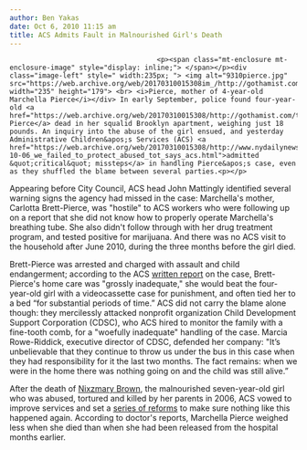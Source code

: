 ```yaml
---
author: Ben Yakas
date: Oct 6, 2010 11:15 am
title: ACS Admits Fault in Malnourished Girl's Death
---
```


	
										<p><span class="mt-enclosure mt-enclosure-image" style="display: inline;"> </span></p><div class="image-left" style=" width:235px; "> <img alt="9310pierce.jpg" src="https://web.archive.org/web/20170310015308im_/http://gothamist.com/attachments/byakas/9310pierce.jpg" width="235" height="179"> <br> <i>Pierce, mother of 4-year-old Marchella Pierce</i></div> In early September, police found four-year-old <a href="https://web.archive.org/web/20170310015308/http://gothamist.com/tags/marchellapierce">Marchella Pierce</a> dead in her squalid Brooklyn apartment, weighing just 18 pounds. An inquiry into the abuse of the girl ensued, and yesterday Administrative Children&apos;s Services (ACS) <a href="https://web.archive.org/web/20170310015308/http://www.nydailynews.com/ny_local/2010/10/06/2010-10-06_we_failed_to_protect_abused_tot_says_acs.html">admitted &quot;critical&quot; missteps</a> in handling Pierce&apos;s case, even as they shuffled the blame between several parties.<p></p>

<p>Appearing before City Council, ACS head John Mattingly identified several warning signs the agency had missed in the case: Marchella&apos;s mother, Carlotta Brett-Pierce, was &quot;hostile&quot; to ACS workers who were following up on a report that she did not know how to properly operate Marchella&apos;s breathing tube. She also didn&apos;t follow through with her drug treatment program, and tested positive for marijuana. And there was no ACS visit to the household after June 2010, during the three months before the girl died.  </p>

<p>Brett-Pierce was arrested and charged with assault and child endangerment; according to the ACS <a href="https://web.archive.org/web/20170310015308/http://www.nytimes.com/2010/10/06/nyregion/06acs.html?pagewanted=1">written report</a> on the case, Brett-Pierce&apos;s home care was &quot;grossly inadequate,&quot; she would beat the four-year-old girl with a videocassette case for punishment, and often tied her to a bed &#x201C;for substantial periods of time.&#x201D; ACS did not carry the blame alone though: they mercilessly attacked nonprofit organization Child Development Support Corporation (CDSC), who ACS hired to monitor the family with a fine-tooth comb, for a &quot;woefully inadequate&quot; handling of the case. Marcia Rowe-Riddick, executive director of CDSC, defended her company: &quot;It&#x2019;s unbelievable that they continue to throw us under the bus in this case when they had responsibility for it the last two months. The fact remains: when we were in the home there was nothing going on and the child was still alive.&#x201D;</p>

<p>After the death of <a href="https://web.archive.org/web/20170310015308/http://gothamist.com/tags/nixzmarybrown">Nixzmary Brown</a>, the malnourished seven-year-old girl who was abused, tortured and killed by her parents in 2006, ACS vowed to improve services and set a <a href="https://web.archive.org/web/20170310015308/http://gothamist.com/2006/03/30/postnixzmary_ci_1.php">series of reforms</a> to make sure nothing like this happened again. According to doctor&apos;s reports, Marchella Pierce weighed less when she died than when she had been released from the hospital months earlier. </p>					
										
									
				